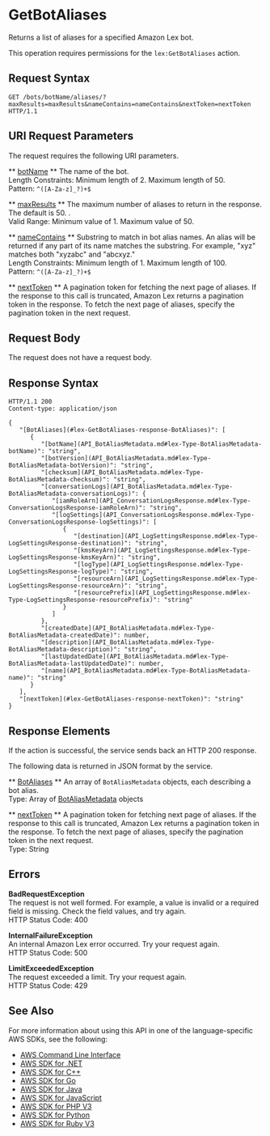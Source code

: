 # GetBotAliases<a name="API_GetBotAliases"></a>

Returns a list of aliases for a specified Amazon Lex bot\.

This operation requires permissions for the `lex:GetBotAliases` action\.

## Request Syntax<a name="API_GetBotAliases_RequestSyntax"></a>

```
GET /bots/botName/aliases/?maxResults=maxResults&nameContains=nameContains&nextToken=nextToken HTTP/1.1
```

## URI Request Parameters<a name="API_GetBotAliases_RequestParameters"></a>

The request requires the following URI parameters\.

 ** [botName](#API_GetBotAliases_RequestSyntax) **   <a name="lex-GetBotAliases-request-botName"></a>
The name of the bot\.  
Length Constraints: Minimum length of 2\. Maximum length of 50\.  
Pattern: `^([A-Za-z]_?)+$` 

 ** [maxResults](#API_GetBotAliases_RequestSyntax) **   <a name="lex-GetBotAliases-request-maxResults"></a>
The maximum number of aliases to return in the response\. The default is 50\. \.   
Valid Range: Minimum value of 1\. Maximum value of 50\.

 ** [nameContains](#API_GetBotAliases_RequestSyntax) **   <a name="lex-GetBotAliases-request-nameContains"></a>
Substring to match in bot alias names\. An alias will be returned if any part of its name matches the substring\. For example, "xyz" matches both "xyzabc" and "abcxyz\."  
Length Constraints: Minimum length of 1\. Maximum length of 100\.  
Pattern: `^([A-Za-z]_?)+$` 

 ** [nextToken](#API_GetBotAliases_RequestSyntax) **   <a name="lex-GetBotAliases-request-nextToken"></a>
A pagination token for fetching the next page of aliases\. If the response to this call is truncated, Amazon Lex returns a pagination token in the response\. To fetch the next page of aliases, specify the pagination token in the next request\. 

## Request Body<a name="API_GetBotAliases_RequestBody"></a>

The request does not have a request body\.

## Response Syntax<a name="API_GetBotAliases_ResponseSyntax"></a>

```
HTTP/1.1 200
Content-type: application/json

{
   "[BotAliases](#lex-GetBotAliases-response-BotAliases)": [ 
      { 
         "[botName](API_BotAliasMetadata.md#lex-Type-BotAliasMetadata-botName)": "string",
         "[botVersion](API_BotAliasMetadata.md#lex-Type-BotAliasMetadata-botVersion)": "string",
         "[checksum](API_BotAliasMetadata.md#lex-Type-BotAliasMetadata-checksum)": "string",
         "[conversationLogs](API_BotAliasMetadata.md#lex-Type-BotAliasMetadata-conversationLogs)": { 
            "[iamRoleArn](API_ConversationLogsResponse.md#lex-Type-ConversationLogsResponse-iamRoleArn)": "string",
            "[logSettings](API_ConversationLogsResponse.md#lex-Type-ConversationLogsResponse-logSettings)": [ 
               { 
                  "[destination](API_LogSettingsResponse.md#lex-Type-LogSettingsResponse-destination)": "string",
                  "[kmsKeyArn](API_LogSettingsResponse.md#lex-Type-LogSettingsResponse-kmsKeyArn)": "string",
                  "[logType](API_LogSettingsResponse.md#lex-Type-LogSettingsResponse-logType)": "string",
                  "[resourceArn](API_LogSettingsResponse.md#lex-Type-LogSettingsResponse-resourceArn)": "string",
                  "[resourcePrefix](API_LogSettingsResponse.md#lex-Type-LogSettingsResponse-resourcePrefix)": "string"
               }
            ]
         },
         "[createdDate](API_BotAliasMetadata.md#lex-Type-BotAliasMetadata-createdDate)": number,
         "[description](API_BotAliasMetadata.md#lex-Type-BotAliasMetadata-description)": "string",
         "[lastUpdatedDate](API_BotAliasMetadata.md#lex-Type-BotAliasMetadata-lastUpdatedDate)": number,
         "[name](API_BotAliasMetadata.md#lex-Type-BotAliasMetadata-name)": "string"
      }
   ],
   "[nextToken](#lex-GetBotAliases-response-nextToken)": "string"
}
```

## Response Elements<a name="API_GetBotAliases_ResponseElements"></a>

If the action is successful, the service sends back an HTTP 200 response\.

The following data is returned in JSON format by the service\.

 ** [BotAliases](#API_GetBotAliases_ResponseSyntax) **   <a name="lex-GetBotAliases-response-BotAliases"></a>
An array of `BotAliasMetadata` objects, each describing a bot alias\.  
Type: Array of [BotAliasMetadata](API_BotAliasMetadata.md) objects

 ** [nextToken](#API_GetBotAliases_ResponseSyntax) **   <a name="lex-GetBotAliases-response-nextToken"></a>
A pagination token for fetching next page of aliases\. If the response to this call is truncated, Amazon Lex returns a pagination token in the response\. To fetch the next page of aliases, specify the pagination token in the next request\.   
Type: String

## Errors<a name="API_GetBotAliases_Errors"></a>

 **BadRequestException**   
The request is not well formed\. For example, a value is invalid or a required field is missing\. Check the field values, and try again\.  
HTTP Status Code: 400

 **InternalFailureException**   
An internal Amazon Lex error occurred\. Try your request again\.  
HTTP Status Code: 500

 **LimitExceededException**   
The request exceeded a limit\. Try your request again\.  
HTTP Status Code: 429

## See Also<a name="API_GetBotAliases_SeeAlso"></a>

For more information about using this API in one of the language\-specific AWS SDKs, see the following:
+  [AWS Command Line Interface](https://docs.aws.amazon.com/goto/aws-cli/lex-models-2017-04-19/GetBotAliases) 
+  [AWS SDK for \.NET](https://docs.aws.amazon.com/goto/DotNetSDKV3/lex-models-2017-04-19/GetBotAliases) 
+  [AWS SDK for C\+\+](https://docs.aws.amazon.com/goto/SdkForCpp/lex-models-2017-04-19/GetBotAliases) 
+  [AWS SDK for Go](https://docs.aws.amazon.com/goto/SdkForGoV1/lex-models-2017-04-19/GetBotAliases) 
+  [AWS SDK for Java](https://docs.aws.amazon.com/goto/SdkForJava/lex-models-2017-04-19/GetBotAliases) 
+  [AWS SDK for JavaScript](https://docs.aws.amazon.com/goto/AWSJavaScriptSDK/lex-models-2017-04-19/GetBotAliases) 
+  [AWS SDK for PHP V3](https://docs.aws.amazon.com/goto/SdkForPHPV3/lex-models-2017-04-19/GetBotAliases) 
+  [AWS SDK for Python](https://docs.aws.amazon.com/goto/boto3/lex-models-2017-04-19/GetBotAliases) 
+  [AWS SDK for Ruby V3](https://docs.aws.amazon.com/goto/SdkForRubyV3/lex-models-2017-04-19/GetBotAliases) 